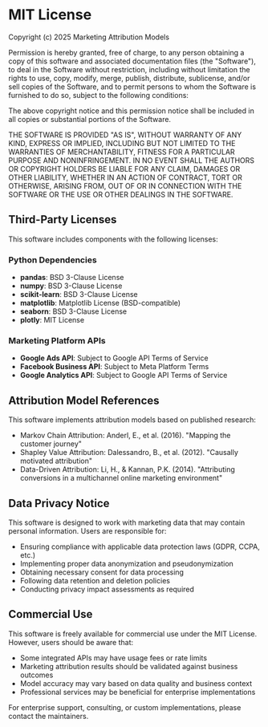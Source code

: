 # MIT License

Copyright (c) 2025 Marketing Attribution Models

Permission is hereby granted, free of charge, to any person obtaining a copy
of this software and associated documentation files (the "Software"), to deal
in the Software without restriction, including without limitation the rights
to use, copy, modify, merge, publish, distribute, sublicense, and/or sell
copies of the Software, and to permit persons to whom the Software is
furnished to do so, subject to the following conditions:

The above copyright notice and this permission notice shall be included in all
copies or substantial portions of the Software.

THE SOFTWARE IS PROVIDED "AS IS", WITHOUT WARRANTY OF ANY KIND, EXPRESS OR
IMPLIED, INCLUDING BUT NOT LIMITED TO THE WARRANTIES OF MERCHANTABILITY,
FITNESS FOR A PARTICULAR PURPOSE AND NONINFRINGEMENT. IN NO EVENT SHALL THE
AUTHORS OR COPYRIGHT HOLDERS BE LIABLE FOR ANY CLAIM, DAMAGES OR OTHER
LIABILITY, WHETHER IN AN ACTION OF CONTRACT, TORT OR OTHERWISE, ARISING FROM,
OUT OF OR IN CONNECTION WITH THE SOFTWARE OR THE USE OR OTHER DEALINGS IN THE
SOFTWARE.

## Third-Party Licenses

This software includes components with the following licenses:

### Python Dependencies
- **pandas**: BSD 3-Clause License
- **numpy**: BSD 3-Clause License  
- **scikit-learn**: BSD 3-Clause License
- **matplotlib**: Matplotlib License (BSD-compatible)
- **seaborn**: BSD 3-Clause License
- **plotly**: MIT License

### Marketing Platform APIs
- **Google Ads API**: Subject to Google API Terms of Service
- **Facebook Business API**: Subject to Meta Platform Terms
- **Google Analytics API**: Subject to Google API Terms of Service

## Attribution Model References

This software implements attribution models based on published research:

- Markov Chain Attribution: Anderl, E., et al. (2016). "Mapping the customer journey"
- Shapley Value Attribution: Dalessandro, B., et al. (2012). "Causally motivated attribution"
- Data-Driven Attribution: Li, H., & Kannan, P.K. (2014). "Attributing conversions in a multichannel online marketing environment"

## Data Privacy Notice

This software is designed to work with marketing data that may contain personal information. Users are responsible for:

- Ensuring compliance with applicable data protection laws (GDPR, CCPA, etc.)
- Implementing proper data anonymization and pseudonymization
- Obtaining necessary consent for data processing
- Following data retention and deletion policies
- Conducting privacy impact assessments as required

## Commercial Use

This software is freely available for commercial use under the MIT License. However, users should be aware that:

- Some integrated APIs may have usage fees or rate limits
- Marketing attribution results should be validated against business outcomes
- Model accuracy may vary based on data quality and business context
- Professional services may be beneficial for enterprise implementations

For enterprise support, consulting, or custom implementations, please contact the maintainers.